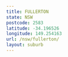 ```yaml
---
title: FULLERTON
state: NSW
postcode: 2583
latitude: -34.196526
longitude: 149.254163
url: /nsw/fullerton/
layout: suburb
---
```

